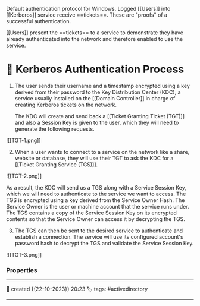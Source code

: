 Default authentication protocol for Windows. Logged [[Users]] into [[Kerberos]] service receive ==tickets==. These are "proofs" of a successful authentication. 

[[Users]] present the ==tickets== to a service to demonstrate they have already authenticated into the network and therefore enabled to use the service.

# 📜 Kerberos Authentication Process

1. The user sends their username and a timestamp encrypted using a key derived from their password to the Key Distribution Center (KDC), a service usually installed on the [[Domain Controller]] in charge of creating Kerberos tickets on the network. 

	The KDC will create and send back a [[Ticket Granting Ticket (TGT)]] and also a Session Key is given to the user, which they will need to generate the following requests.
	

![[TGT-1.png]]

2. When a user wants to connect to a service on the network like a share, website or database, they will use their TGT to ask the KDC for a [[Ticket Granting Service (TGS)]]. 
	

![[TGT-2.png]]

  As a result, the KDC will send us a TGS along with a Service Session Key, which we will need to authenticate to the service we want to access. The TGS is encrypted using a key derived from the Service Owner Hash. The Service Owner is the user or machine account that the service runs under. The TGS contains a copy of the Service Session Key on its encrypted contents so that the Service Owner can access it by decrypting the TGS.

3. The TGS can then be sent to the desired service to authenticate and establish a connection. The service will use its configured account's password hash to decrypt the TGS and validate the Service Session Key.

![[TGT-3.png]]



### Properties
---
📆 created   {{22-10-2023}} 20:23
🏷️ tags: #activedirectory 

---

